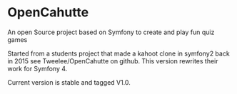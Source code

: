 # OpenCahutte
An open Source project based on Symfony to create and play fun quiz games

Started from a students project that made a kahoot clone in symfony2 back in 2015 see Tweelee/OpenCahutte on github.
This version rewrites their work for Symfony 4.

Current version is stable and tagged V1.0.
